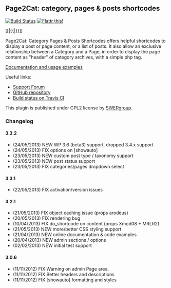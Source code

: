 ## Page2Cat: category, pages & posts shortcodes

[![Build Status](https://travis-ci.org/swergroup/category-pages-shortcodes.png?branch=master)](https://travis-ci.org/swergroup/category-pages-shortcodes) [![Flattr this!](https://api.flattr.com/button/flattr-badge-large.png)](https://flattr.com/submit/auto?user_id=swergroup&url=http://wordpress.org/plugins/page2cat/&title=Page2Cat%20WP%20plugin)

[[|{{|}}]]


Page2Cat: Category Pages & Posts Shortcodes offers helpful shortcodes to display a post or page content, or a list of posts.
It also allow an exclusive relationship between a Category and a Page, in order to display the page content as "header" of category archives, with a simple php tag.

[Documentation and usage examples](http://dev.swergroup.com/pages-and-posts-shortcodes)

Useful links:

* [Support Forum](http://wordpress.org/support/plugin/page2cat)
* [GitHub repository](https://github.com/swergroup/category-pages-shortcodes)
* [Build status on Travis CI](https://travis-ci.org/swergroup/category-pages-shortcodes)

This plugin is published under GPL2 license by [SWERgroup](http://swergroup.com/sviluppo/siti-internet-torino/). 

### Changelog

#### 3.3.2

* (24/05/2013) NEW WP 3.6 (beta3) support, dropped 3.4.x support
* (24/05/2013) FIX options on [showauto]
* (23/05/2013) NEW custom post type / taxonomy support
* (23/05/2013) NEW post status support
* (23/05/2013) FIX categories/pages dropdown select

#### 3.3.1

* (22/05/2013) FIX activation/version issues

#### 3.2.1

* (21/05/2013) FIX object caching issue (props arodeus)
* (20/05/2013) FIX rendering bug
* (10/04/2013) FIX do_shortcode on content (props Xmod08 + MRLR2)
* (21/05/2013) NEW more/better CSS styling support
* (21/04/2013) NEW online documentation & code examples
* (20/04/2013) NEW admin sections / options
* (02/02/2013) NEW initial test support

#### 3.0.6

* (11/11/2012) FIX Warning on admin Page area. 
* (11/11/2012) FIX Better headers and descriptions
* (11/11/2012) FIX [showauto] formatting and styles

